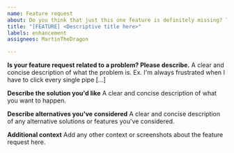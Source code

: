```yaml
---
name: Feature request
about: Do you think that just this one feature is definitely missing? Try suggesting it!
title: "[FEATURE] <Descriptive title here>"
labels: enhancement
assignees: MartinTheDragon

---
```


**Is your feature request related to a problem? Please describe.**
A clear and concise description of what the problem is. Ex. I'm always frustrated when I have to click every single pipe [...]

**Describe the solution you'd like**
A clear and concise description of what you want to happen.

**Describe alternatives you've considered**
A clear and concise description of any alternative solutions or features you've considered.

**Additional context**
Add any other context or screenshots about the feature request here.
